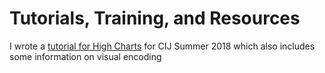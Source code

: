 # Tutorials, Training, and Resources

I wrote a [tutorial for High Charts](https://sophiewarnes.github.io/Training/SWCIJ2018.html "High Charts Tutorial") for CIJ Summer 2018 which also includes some information on visual encoding

